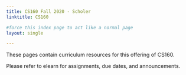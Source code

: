 ```yaml
---
title: CS160 Fall 2020 - Scholer
linktitle: CS160

#force this index page to act like a normal page
layout: single

---
```


These pages contain curriculum resources for this offering of CS160.

Please refer to elearn for assignments, due dates, and announcements.
